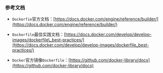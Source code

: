 ### 参考文档

*   `Dockerfie`官方文档：[https://docs.docker.com/engine/reference/builder/](https://docs.docker.com/engine/reference/builder/)
    
*   `Dockerfile`最佳实践文档：[https://docs.docker.com/develop/develop-images/dockerfile\_best-practices/](https://docs.docker.com/develop/develop-images/dockerfile_best-practices/)
    
*   `Docker`官方镜像`Dockerfile`：[https://github.com/docker-library/docs](https://github.com/docker-library/docs)